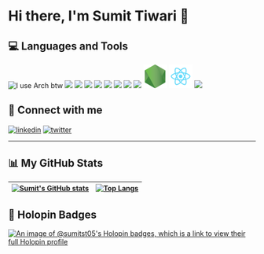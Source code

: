 # Hi there, I'm Sumit Tiwari 👋 

## 💻 Languages and Tools

<p>
  <img src="https://img.icons8.com/material-sharp/48/4a90e2/arch-linux.png" alt="I use Arch btw" width="48"/>
  <img src="https://img.icons8.com/ios-filled/50/fa314a/git.png" width="48"/>
  <img src="https://img.icons8.com/color/512/c-programming.png" width="48"/>
  <img src="https://img.icons8.com/ios-filled/50/4a90e2/c-plus-plus-logo.png" width="48"/>
  <img src="https://cdn.icon-icons.com/icons2/2699/PNG/512/golang_official_logo_icon_169092.png" width="96"/>
  <img src="https://img.icons8.com/ios-filled/50/fa314a/java-coffee-cup-logo--v1.png" width="48"/>
  <img src="https://img.icons8.com/ios-filled/50/4a90e2/python.png" width="48"/>
  <img src="https://img.icons8.com/color/512/lua-language.png" width="48"/>
  <img src="https://img.icons8.com/?size=48&id=108784&format=png" witdh="48"/>
  <img src="https://raw.githubusercontent.com/github/explore/80688e429a7d4ef2fca1e82350fe8e3517d3494d/topics/nodejs/nodejs.png" width="48"/>
  <img src="https://raw.githubusercontent.com/github/explore/80688e429a7d4ef2fca1e82350fe8e3517d3494d/topics/react/react.png" width="48"/>
  <img src="https://img.icons8.com/?size=48&id=4PiNHtUJVbLs&format=png" width="48"/>
</p>

## 🤝 Connect with me

[<img align="center" src="https://img.shields.io/badge/LinkedIn-0077B5?style=for-the-badge&logo=linkedin&logoColor=white" alt="linkedin"/>](https://www.linkedin.com/in/sumit-tiwari-2827561b0/)
[<img align="center" src="https://img.shields.io/badge/Twitter-1DA1F2?style=for-the-badge&logo=twitter&logoColor=white" alt="twitter"/>](https://twitter.com/SumitT0506)

<hr>

## 📊 My GitHub Stats

|[![Sumit's GitHub stats](https://github-readme-stats-sigma-five.vercel.app/api?username=sumitst05&custom_title=My%20Github%20Stat's&show_icons=true&theme=tokyonight&border_radius=10&hide_border=true&bg_color=15,0d1117,1a1b26)](https://github.com/anuraghazra/github-readme-stats)|[![Top Langs](https://github-readme-stats-sigma-five.vercel.app/api/top-langs/?username=sumitst05&hide=GLSL,html,jupyter%20notebook&theme=tokyonight&hide_border=true&border_radius=10&bg_color=15,0d1117,1a1b26&show_icons=true&layout=compact)](https://github.com/anuraghazra/github-readme-stats)|
|--------------- | --------------- |

## 📌 Holopin Badges

[![An image of @sumitst05's Holopin badges, which is a link to view their full Holopin profile](https://holopin.me/sumitst05)](https://holopin.io/@sumitst05)
